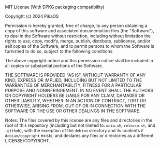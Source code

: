 MIT License (With DPKG packaging compatibility)

Copyright (c) 2024 PikaOS

Permission is hereby granted, free of charge, to any person obtaining a copy
of this software and associated documentation files (the "Software"), to deal
in the Software without restriction, including without limitation the rights
to use, copy, modify, merge, publish, distribute, sublicense, and/or sell
copies of the Software, and to permit persons to whom the Software is
furnished to do so, subject to the following conditions:

The above copyright notice and this permission notice shall be included in all
copies or substantial portions of the Software.

THE SOFTWARE IS PROVIDED "AS IS", WITHOUT WARRANTY OF ANY KIND, EXPRESS OR
IMPLIED, INCLUDING BUT NOT LIMITED TO THE WARRANTIES OF MERCHANTABILITY,
FITNESS FOR A PARTICULAR PURPOSE AND NONINFRINGEMENT. IN NO EVENT SHALL THE
AUTHORS OR COPYRIGHT HOLDERS BE LIABLE FOR ANY CLAIM, DAMAGES OR OTHER
LIABILITY, WHETHER IN AN ACTION OF CONTRACT, TORT OR OTHERWISE, ARISING FROM,
OUT OF OR IN CONNECTION WITH THE SOFTWARE OR THE USE OR OTHER DEALINGS IN THE
SOFTWARE.

Notes:
The files covered by this license are any files and directories in the root of this repository (including but not limited to: `main.sh`, `release.sh`, and `.github`), with the exception of the `debian` directory and its contents if `debian/copyright` exists, and declares any files or directories as a different LICENSE/COPYRIGHT.
